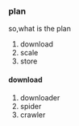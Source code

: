 ### plan

so,what is the plan

1. download
2. scale
3. store

#### download

1. downloader
2. spider
3. crawler